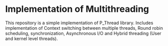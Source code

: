 # Implementation of Multithreading
This repository is a simple implementation of P_Thread library. Includes implementation of Context switching between multiple threads, Round robin scheduling, synchronization, Asynchronous I/O and Hybrid threading (User and kernel level threads).

